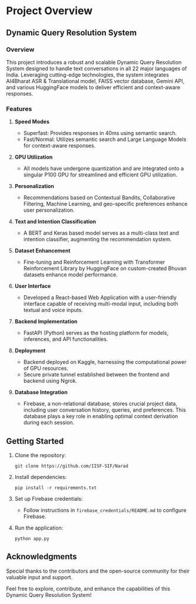# Project Overview

## Dynamic Query Resolution System

### Overview
This project introduces a robust and scalable Dynamic Query Resolution System designed to handle text conversations in all 22 major languages of India. Leveraging cutting-edge technologies, the system integrates AI4Bharat ASR & Translational model, FAISS vector database, Gemini API, and various HuggingFace models to deliver efficient and context-aware responses.

### Features

1. **Speed Modes**
   - Superfast: Provides responses in 40ms using semantic search.
   - Fast/Normal: Utilizes semantic search and Large Language Models for context-aware responses.

2. **GPU Utilization**
   - All models have undergone quantization and are integrated onto a singular P100 GPU for streamlined and efficient GPU utilization.

3. **Personalization**
   - Recommendations based on Contextual Bandits, Collaborative Filtering, Machine Learning, and geo-specific preferences enhance user personalization.

4. **Text and Intention Classification**
   - A BERT and Keras based model serves as a multi-class text and intention classifier, augmenting the recommendation system.

5. **Dataset Enhancement**
   - Fine-tuning and Reinforcement Learning with Transformer Reinforcement Library by HuggingFace on custom-created Bhuvan datasets enhance model performance.

6. **User Interface**
   - Developed a React-based Web Application with a user-friendly interface capable of receiving multi-modal input, including both textual and voice inputs.

7. **Backend Implementation**
   - FastAPI (Python) serves as the hosting platform for models, inferences, and API functionalities.

8. **Deployment**
   - Backend deployed on Kaggle, harnessing the computational power of GPU resources.
   - Secure private tunnel established between the frontend and backend using Ngrok.

9. **Database Integration**
   - Firebase, a non-relational database, stores crucial project data, including user conversation history, queries, and preferences. This database plays a key role in enabling optimal context derivation during each session.

## Getting Started

1. Clone the repository:
   ```
   git clone https://github.com/IISF-SIF/Narad
   ```

2. Install dependencies:
   ```
   pip install -r requirements.txt
   ```

3. Set up Firebase credentials:
   - Follow instructions in `firebase_credentials/README.md` to configure Firebase.

4. Run the application:
   ```
   python app.py
   ```

## Acknowledgments

Special thanks to the contributors and the open-source community for their valuable input and support.

Feel free to explore, contribute, and enhance the capabilities of this Dynamic Query Resolution System!
